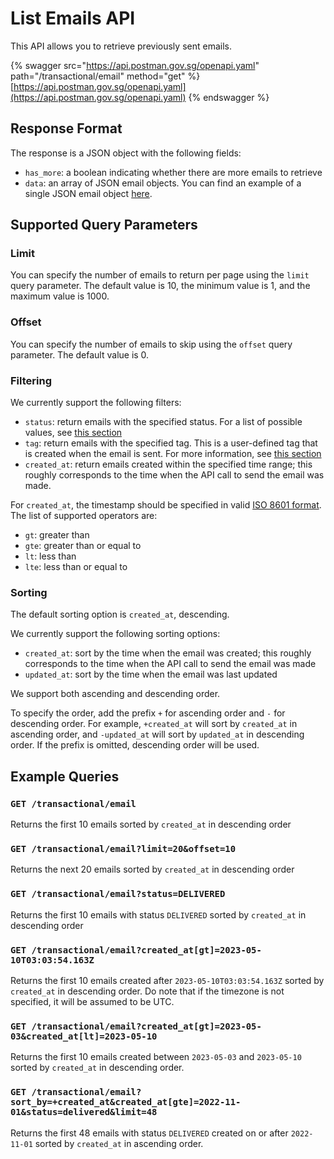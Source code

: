 # List Emails API

This API allows you to retrieve previously sent emails.

{% swagger src="https://api.postman.gov.sg/openapi.yaml" path="/transactional/email" method="get" %}
[https://api.postman.gov.sg/openapi.yaml](https://api.postman.gov.sg/openapi.yaml)
{% endswagger %}

## Response Format

The response is a JSON object with the following fields:

- `has_more`: a boolean indicating whether there are more emails to retrieve
- `data`: an array of JSON email objects. You can find an example of a single JSON email object [here](./get-email-by-id-api.md#example-response).

## Supported Query Parameters

### Limit

You can specify the number of emails to return per page using the `limit` query parameter. The default value is 10, the minimum value is 1, and the maximum value is 1000.

### Offset

You can specify the number of emails to skip using the `offset` query parameter. The default value is 0.

### Filtering

We currently support the following filters:

- `status`: return emails with the specified status. For a list of possible values, see [this section](./tracking-email-status.md#email-status)
- `tag`: return emails with the specified tag. This is a user-defined tag that is created when the email is sent. For more information, see [this section](./send-email-api/email-tagging-and-classification.md/#email-tagging)
- `created_at`: return emails created within the specified time range; this roughly corresponds to the time when the API call to send the email was made.

For `created_at`, the timestamp should be specified in valid [ISO 8601 format](https://en.wikipedia.org/wiki/ISO_8601). The list of supported operators are:

- `gt`: greater than
- `gte`: greater than or equal to
- `lt`: less than
- `lte`: less than or equal to

### Sorting

The default sorting option is `created_at`, descending.

We currently support the following sorting options:

- `created_at`: sort by the time when the email was created; this roughly corresponds to the time when the API call to send the email was made
- `updated_at`: sort by the time when the email was last updated

We support both ascending and descending order.

To specify the order, add the prefix `+` for ascending order and `-` for descending order. For example, `+created_at` will sort by `created_at` in ascending order, and `-updated_at` will sort by `updated_at` in descending order. If the prefix is omitted, descending order will be used.

## Example Queries

### `GET /transactional/email`

Returns the first 10 emails sorted by `created_at` in descending order

### `GET /transactional/email?limit=20&offset=10`

Returns the next 20 emails sorted by `created_at` in descending order

### `GET /transactional/email?status=DELIVERED`

Returns the first 10 emails with status `DELIVERED` sorted by `created_at` in descending order

### `GET /transactional/email?created_at[gt]=2023-05-10T03:03:54.163Z`

Returns the first 10 emails created after `2023-05-10T03:03:54.163Z` sorted by `created_at` in descending order. Do note that if the timezone is not specified, it will be assumed to be UTC.

### `GET /transactional/email?created_at[gt]=2023-05-03&created_at[lt]=2023-05-10`

Returns the first 10 emails created between `2023-05-03` and `2023-05-10` sorted by `created_at` in descending order.

### `GET /transactional/email?sort_by=+created_at&created_at[gte]=2022-11-01&status=delivered&limit=48`

Returns the first 48 emails with status `DELIVERED` created on or after `2022-11-01` sorted by `created_at` in ascending order.
